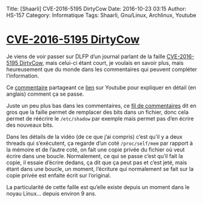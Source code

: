 Title: [Shaarli] CVE-2016-5195 DirtyCow
Date: 2016-10-23 03:15
Author: HS-157
Category: Informatique
Tags: Shaarli, Gnu/Linux, Archlinux, Youtube

# [CVE-2016-5195 DirtyCow](https://youtu.be/kEsshExn7aE)

Je viens de voir passer sur DLFP d’un journal parlant de la faille [CVE-2016-5195 DirtyCow](http://linuxfr.org/users/philippelhardy/journaux/cve-2016-5195-dirtycow), mais celui-ci étant court, je voulais en savoir plus, mais heureusement que du monde dans les commentaires qui peuvent compléter l’information.

Ce [commentaire](http://linuxfr.org/users/philippelhardy/journaux/cve-2016-5195-dirtycow#comment-1678970) partageant ce [lien](https://youtu.be/kEsshExn7aE) sur Youtube pour expliquer en détail (en anglais) comment ça se passe.

Juste un peu plus bas dans les commentaires, ce [fil de commentaires](http://linuxfr.org/users/philippelhardy/journaux/cve-2016-5195-dirtycow#comment-1678965) dit en gros que la faille permet de remplacer des bits dans un fichier, donc cela permet de réécrire le `/etc/shadow` par exemple mais permet pas d’en écrire des nouveaux bits.

Dans les détails de la vidéo (de ce que j’ai compris) c’est qu’il y a deux threads qui s’exécutent, ça regarde d’un coté `/proc/self/mem` par rapport à la mémoire et de l’autre coté, on fait une copie privée du fichier où veut écrire dans une boucle. Normalement, ce qui se passe c’est qu’il fait la copie, il essaie d’écrire dedans, ça dit que ça peut pas et c’est jeté, mais étant dans une boucle, un moment, l’écriture qui normalement se fait sur la copie privée est enfaite écrit sur l’original.

La particularité de cette faille est qu’elle existe depuis un moment dans le noyau Linux… depuis environ 9 ans.
